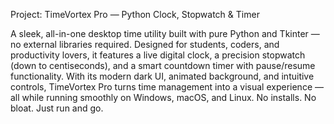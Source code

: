 Project: TimeVortex Pro — Python Clock, Stopwatch & Timer 

A sleek, all-in-one desktop time utility built with pure Python and Tkinter — no external libraries required. Designed for students, coders, and productivity lovers, it features a live digital clock, a precision stopwatch (down to centiseconds), and a smart countdown timer with pause/resume functionality. With its modern dark UI, animated background, and intuitive controls, TimeVortex Pro turns time management into a visual experience — all while running smoothly on Windows, macOS, and Linux. No installs. No bloat. Just run and go. 

